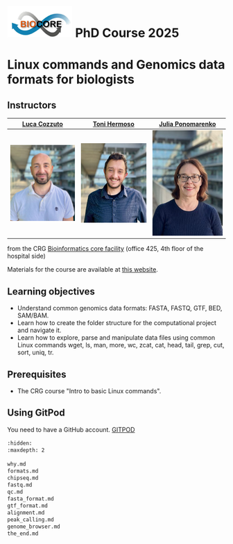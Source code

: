 # ![logo](https://raw.githubusercontent.com/CRG-CNAG/BioCoreMiscOpen/master/logo/biocore-logo_small.png) PhD Course 2025

# Linux commands and Genomics data formats for biologists

## Instructors

|                                 [Luca Cozzuto](mailto:luca.cozzuto@crg.eu)                                 |                                 [Toni Hermoso](mailto:toni.hermoso@crg.eu)                                 |                               [Julia Ponomarenko](mailto:julia.ponomarenko@crg.eu)                                |
| :--------------------------------------------------------------------------------------------------------: | :--------------------------------------------------------------------------------------------------------: | :---------------------------------------------------------------------------------------------------------------: |
| <a href="https://biocore.crg.eu/wiki/User:Lcozzuto"><img src="images/pics/lcozzuto.jpg" width="200"/> </a> | <a href="https://biocore.crg.eu/wiki/User:Thermoso"><img src="images/pics/thermoso.jpg" width="200"/> </a> | <a href="https://biocore.crg.eu/wiki/User:Jponomarenko"><img src="images/pics/ponomarenko.jpg" width="200"/> </a> |

from the CRG [Bioinformatics core facility](https://biocore.crg.eu/) (office 425, 4th floor of the hospital side)

Materials for the course are available at [this website](https://biocorecrg.github.io/PhD_course_genomics_format/).

## Learning objectives

- Understand common genomics data formats: FASTA, FASTQ, GTF, BED, SAM/BAM.
- Learn how to create the folder structure for the computational project and navigate it.
- Learn how to explore, parse and manipulate data files using common Linux commands wget, ls, man, more, wc, zcat, cat, head, tail, grep, cut, sort, uniq, tr.

## Prerequisites

- The CRG course "Intro to basic Linux commands".

## Using GitPod

You need to have a GitHub account.
[GITPOD](https://gitpod.io/#https://github.com/biocorecrg/PhD_course_genomics_format)

```{toctree}
:hidden:
:maxdepth: 2

why.md
formats.md
chipseq.md
fastq.md
qc.md
fasta_format.md
gtf_format.md
alignment.md
peak_calling.md
genome_browser.md
the_end.md

```

```{bioschemas} ./bioschemas.yaml

```
